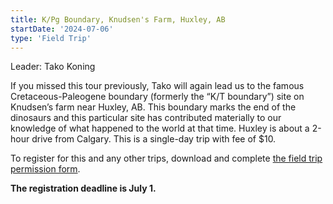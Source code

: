 ```yaml
---
title: K/Pg Boundary, Knudsen's Farm, Huxley, AB
startDate: '2024-07-06'
type: 'Field Trip'
---
```


Leader: Tako Koning

If you missed this tour previously, Tako will again lead us to the famous Cretaceous-Paleogene boundary (formerly the “K/T boundary”) site on Knudsen’s farm near Huxley, AB. This boundary marks the end of the dinosaurs and this particular site has contributed materially to our knowledge of what happened to the world at that time. Huxley is about a 2-hour drive from Calgary. This is a single-day trip with fee of $10.

To register for this and any other trips, download and complete [the field trip permission form](/events/2024FieldTrips/2024%20FT%20registration.pdf).

**The registration deadline is July 1.**
